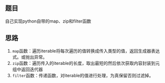 ## 题目

自己实现python自带的map、zip和filter函数



## 思路

1. `map`函数：遍历iterable将每次遍历的值转换成传入类型的值，返回生成器表达式。或抛出异常。
2. `zip`函数：遍历传入的iterable的长度，取出最短的然后依次获取内容封装到元组中返回迭代器
3. `filter`函数：传递函数，对iterable的值进行处理，为真保留否则过滤掉。